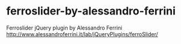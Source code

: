 # ferroslider-by-alessandro-ferrini
Ferroslider jQuery plugin by Alessandro Ferrini http://www.alessandroferrini.it/lab/jQueryPlugins/ferroSlider/
